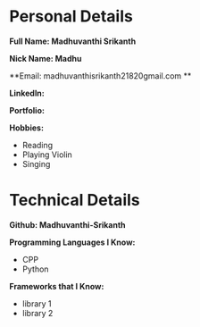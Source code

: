 # Personal Details
**Full Name: Madhuvanthi Srikanth**

**Nick Name: Madhu**

**Email: madhuvanthisrikanth21820gmail.com **

**LinkedIn:**

**Portfolio:**

**Hobbies:**
- Reading
- Playing Violin
- Singing


# Technical Details
**Github: Madhuvanthi-Srikanth** 

**Programming Languages I Know:** 
- CPP
- Python

**Frameworks that I Know:** 
- library 1
- library 2
